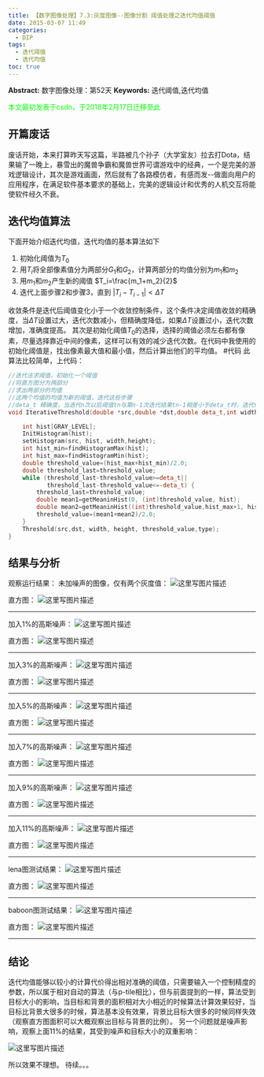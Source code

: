 ```yaml
---
title: 【数字图像处理】7.3:灰度图像--图像分割 阈值处理之迭代均值阈值
date: 2015-03-07 11:49
categories:
  - DIP
tags:
  - 迭代阈值
  - 迭代均值
toc: true
---
```

**Abstract:** 数字图像处理：第52天
**Keywords:** 迭代阈值,迭代均值
<!--more-->
<font color="00FF00">本文最初发表于csdn，于2018年2月17日迁移至此</font>
## 开篇废话
废话开始，本来打算昨天写这篇，半路被几个孙子（大学室友）拉去打Dota，结果输了一晚上，暴雪出的魔兽争霸和魔兽世界可谓游戏中的经典，一个是完美的游戏逻辑设计，其次是游戏画面，然后就有了各路模仿者，有感而发--做面向用户的应用程序，在满足软件基本要求的基础上，完美的逻辑设计和优秀的人机交互将能使软件经久不衰。
## 迭代均值算法
下面开始介绍迭代均值，迭代均值的基本算法如下

1. 初始化阈值为$T_0$
2. 用$T_i$将全部像素值分为两部分$G_1$和$G_2$，计算两部分的均值分别为$m_1$和$m_2$
3. 用$m_1$和$m_2$产生新的阈值 $T_i=\frac{m_1+m_2}{2}$
4. 迭代上面步骤2和步骤3，直到
$|T_i-T_{i-1}|<\Delta T$

收敛条件是迭代后阈值变化小于一个收敛控制条件，这个条件决定阈值收敛的精确度，当$\Delta T$设置过大，迭代次数减小，但精确度降低，如果$\Delta T$设置过小，迭代次数增加，准确度提高。
其次是初始化阈值$T_0$的选择，选择的阈值必须左右都有像素，尽量选择靠近中间的像素，这样可以有效的减少迭代次数。在代码中我使用的初始化阈值是，找出像素最大值和最小值，然后计算出他们的平均值。
#代码
此算法比较简单，上代码：
```c++
//迭代法求阈值，初始化一个阈值
//将直方图分为两部分
//求出两部分的均值
//这两个均值的均值为新的阈值，迭代这些步骤
//deta_t 精确度，当迭代n次以后阈值tn与第n-1次迭代结果tn-1相差小于deta_t时，迭代停止。
void IterativeThreshold(double *src,double *dst,double deta_t,int width,int height,int type){

    int hist[GRAY_LEVEL];
    InitHistogram(hist);
    setHistogram(src, hist, width,height);
    int hist_min=findHistogramMax(hist);
    int hist_max=findHistogramMin(hist);
    double threshold_value=(hist_max+hist_min)/2.0;
    double threshold_last=threshold_value;
    while (threshold_last-threshold_value>=deta_t||
           threshold_last-threshold_value<=-deta_t) {
        threshold_last=threshold_value;
        double mean1=getMeaninHist(0, (int)threshold_value, hist);
        double mean2=getMeaninHist((int)threshold_value,hist_max+1, hist);
        threshold_value=(mean1+mean2)/2.0;
    }
    Threshold(src,dst, width, height, threshold_value,type);
}
```
## 结果与分析
观察运行结果：
未加噪声的图像，仅有两个灰度值：
![这里写图片描述](DIP-7-3-灰度图像-图像分割-阈值处理之迭代均值阈值/20150307113224804.jpeg)

直方图：
![这里写图片描述](DIP-7-3-灰度图像-图像分割-阈值处理之迭代均值阈值/20150307113240903.jpeg)


----------


加入1%的高斯噪声：
![这里写图片描述](DIP-7-3-灰度图像-图像分割-阈值处理之迭代均值阈值/20150307113445298.jpeg)

直方图：
![这里写图片描述](DIP-7-3-灰度图像-图像分割-阈值处理之迭代均值阈值/20150307113458231.jpeg)

----------

加入3%的高斯噪声：
![这里写图片描述](DIP-7-3-灰度图像-图像分割-阈值处理之迭代均值阈值/20150307113508324.jpeg)

直方图：
![这里写图片描述](DIP-7-3-灰度图像-图像分割-阈值处理之迭代均值阈值/20150307113518027.jpeg)

----------

加入5%的高斯噪声：
![这里写图片描述](DIP-7-3-灰度图像-图像分割-阈值处理之迭代均值阈值/20150307113531490.jpeg)

直方图：
![这里写图片描述](DIP-7-3-灰度图像-图像分割-阈值处理之迭代均值阈值/20150307113544734.jpeg)

----------

加入7%的高斯噪声：
![这里写图片描述](DIP-7-3-灰度图像-图像分割-阈值处理之迭代均值阈值/20150307113559071.jpeg)

直方图：
![这里写图片描述](DIP-7-3-灰度图像-图像分割-阈值处理之迭代均值阈值/20150307113615747.jpeg)

----------

加入9%的高斯噪声：
![这里写图片描述](DIP-7-3-灰度图像-图像分割-阈值处理之迭代均值阈值/20150307113738067.jpeg)

直方图：
![这里写图片描述](DIP-7-3-灰度图像-图像分割-阈值处理之迭代均值阈值/20150307113750532.jpeg)

----------

加入11%的高斯噪声：
![这里写图片描述](DIP-7-3-灰度图像-图像分割-阈值处理之迭代均值阈值/20150307113656011.jpeg)

直方图：
![这里写图片描述](DIP-7-3-灰度图像-图像分割-阈值处理之迭代均值阈值/20150307113709988.jpeg)

----------
lena图测试结果：
![这里写图片描述](DIP-7-3-灰度图像-图像分割-阈值处理之迭代均值阈值/20150307114052601.jpeg)

直方图：
![这里写图片描述](DIP-7-3-灰度图像-图像分割-阈值处理之迭代均值阈值/20150307114114332.jpeg)

----------

baboon图测试结果：
![这里写图片描述](DIP-7-3-灰度图像-图像分割-阈值处理之迭代均值阈值/20150307114249163.jpeg)

直方图：
![这里写图片描述](DIP-7-3-灰度图像-图像分割-阈值处理之迭代均值阈值/20150307114301940.jpeg)

----------
## 结论
迭代均值能够以较小的计算代价得出相对准确的阈值，只需要输入一个控制精度的参数，所以属于相对自动的算法（与p-tile相比），但与前面提到的一样，算法受到目标大小的影响，当目标和背景的面积相对大小相近的时候算法计算效果较好，当目标比背景大很多的时候，算法基本没有效果，背景比目标大很多的时候同样失效（观察直方图面积可以大概观察出目标与背景的比例）。
另一个问题就是噪声影响，观察上面11%的结果，其受到噪声和目标大小的双重影响：

![这里写图片描述](DIP-7-3-灰度图像-图像分割-阈值处理之迭代均值阈值/20150307114931847.png)

所以效果不理想。
待续。。。
